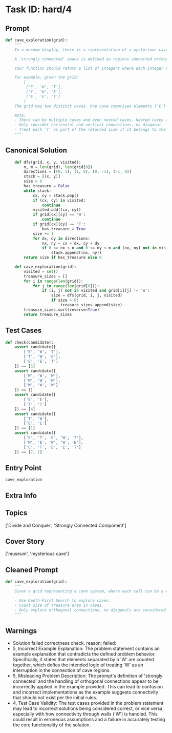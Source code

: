 # Task ID: hard/4

## Prompt

```python
def cave_exploration(grid):
    """
    In a museum display, there is a representation of a mysterious cave system arranged as a 2D grid. Each section of the grid can either be a wall ('W'), an empty space ('E'), or a treasure ('T'). The task is to find all the treasure which is in one 'strongly connected' space without moving diagonally.

    A 'strongly connected' space is defined as regions connected orthogonally (up, down, left, or right) without any interruptions by walls. Each unique space can be considered a separate cave. Within each cave, if there is at least one treasure ('T'), then all empty spaces ('E') and the treasures in that cave are considered part of the treasure area.

    Your function should return a list of integers where each integer represents the size of a treasure area in any cave found in the grid, sorted in descending order.

    For example, given the grid:
        [
         ['E', 'W', 'T'],
         ['T', 'W', 'E'],
         ['E', 'E', 'T']
        ]
    The grid has two distinct caves. One cave comprises elements {'E'} on the most left column and the other contains the elements {'T', 'E', 'T', 'E', 'E'} where we count the two top items connected despite being separated by 'W' in the original definition.

    Note:
    - There can be multiple caves and even nested caves. Nested caves are treated as multiple unique caves.
    - Only consider horizontal and vertical connections, no diagonal.
    - Treat each 'T' as part of the returned size if it belongs to the cave with treasures.
    """

```

## Canonical Solution

```python
    def dfs(grid, x, y, visited):
        n, m = len(grid), len(grid[0])
        directions = [(0, 1), (1, 0), (0, -1), (-1, 0)]
        stack = [(x, y)]
        size = 0
        has_treasure = False
        while stack:
            cx, cy = stack.pop()
            if (cx, cy) in visited:
                continue
            visited.add((cx, cy))
            if grid[cx][cy] == 'W':
                continue
            if grid[cx][cy] == 'T':
                has_treasure = True
            size += 1
            for dx, dy in directions:
                nx, ny = cx + dx, cy + dy
                if 0 <= nx < n and 0 <= ny < m and (nx, ny) not in visited and grid[nx][ny] != 'W':
                    stack.append((nx, ny))
        return size if has_treasure else 0

    def cave_exploration(grid):
        visited = set()
        treasure_sizes = []
        for i in range(len(grid)):
            for j in range(len(grid[0])):
                if (i, j) not in visited and grid[i][j] != 'W':
                    size = dfs(grid, i, j, visited)
                    if size > 0:
                        treasure_sizes.append(size)
        treasure_sizes.sort(reverse=True)
        return treasure_sizes
```

## Test Cases

```python
def check(candidate):
    assert candidate([
        ['E', 'W', 'T'],
        ['T', 'W', 'E'],
        ['E', 'E', 'T']
    ]) == [5]
    assert candidate([
        ['W', 'W', 'W'],
        ['W', 'W', 'W'],
        ['W', 'W', 'W']
    ]) == []
    assert candidate([
        ['E', 'E'],
        ['T', 'T']
    ]) == [4]
    assert candidate([
        ['T', 'W'],
        ['E', 'E']
    ]) == [1]
    assert candidate([
        ['E', 'T', 'E', 'W', 'T'],
        ['W', 'E', 'W', 'W', 'E'],
        ['E', 'T', 'E', 'E', 'T']
    ]) == [7, 1]
```

## Entry Point

`cave_exploration`

## Extra Info

## Topics

['Divide and Conquer', 'Strongly Connected Component']

## Cover Story

['museum', 'mysterious cave']

## Cleaned Prompt

```python
def cave_exploration(grid):
    """
    Given a grid representing a cave system, where each cell can be a wall ('W'), an empty space ('E'), or a treasure ('T'), return a list of the size of each 'strongly connected' treasure area sorted in descending order.

    - Use Depth-First Search to explore caves.
    - Count size of treasure area in caves.
    - Only explore orthogonal connections, no diagonals are considered.
    """
```

## Warnings

- Solution failed correctness check. reason: failed: 
- 5, Incorrect Example Explanation: The problem statement contains an example explanation that contradicts the defined problem behavior. Specifically, it states that elements separated by a 'W' are counted together, which defies the intended logic of treating 'W' as an interruption in the connection of cave regions.
- 5, Misleading Problem Description: The prompt's definition of 'strongly connected' and the handling of orthogonal connections appear to be incorrectly applied in the example provided. This can lead to confusion and incorrect implementations as the example suggests connectivity that should not exist per the initial rules.
- 4, Test Case Validity: The test cases provided in the problem statement may lead to incorrect solutions being considered correct, or vice versa, especially with how connectivity through walls ('W') is handled. This could result in erroneous assumptions and a failure in accurately testing the core functionality of the solution.

